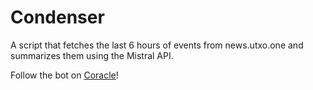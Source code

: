 # Condenser

A script that fetches the last 6 hours of events from news.utxo.one and summarizes them using the Mistral API.

Follow the bot on [Coracle](https://coracle.social/npub1gfkrxx8ad69h6a8lzh44d98fyk75q9ajyt60ka8zlnpneyu4sl2qquqdk0)!
